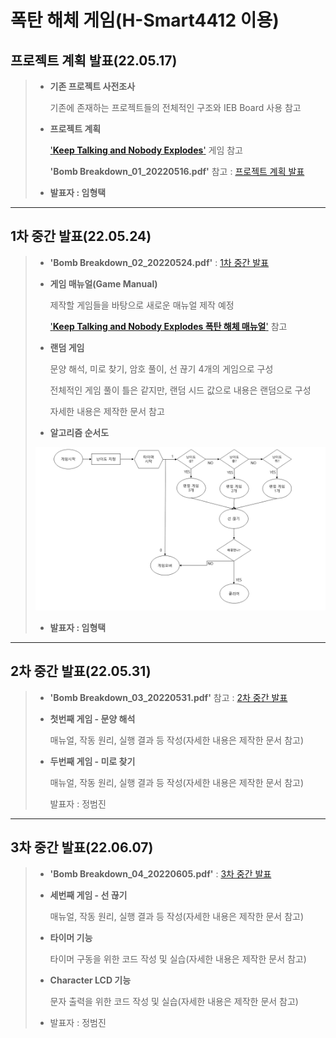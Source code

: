 
# **폭탄 해체 게임(H-Smart4412 이용)**


## **프로젝트 계획 발표(22.05.17)**

> - **기존 프로젝트 사전조사**
>
>   기존에 존재하는 프로젝트들의 전체적인 구조와 IEB Board 사용 참고
>
> - **프로젝트 계획**
>
>   ['**Keep Talking and Nobody Explodes**'](http://www.keeptalkinggame.com/) 게임 참고
>
>   **'Bomb Breakdown_01_20220516.pdf'** 참고 : [프로젝트 계획 발표](https://github.com/hyoungteak/IoT_HSmart4412/blob/main/Docs/Bomb%20Breakdown_01_20220516.pdf)
>
> - **발표자 : 임형택**

---

## **1차 중간 발표(22.05.24)**
>
> - **'Bomb Breakdown_02_20220524.pdf'** : [1차 중간 발표](https://docs.google.com/document/d/18wyuJe8805JIE2ftS6ue8w0owCxuHiCCFlvMyepP3zM/edit?usp=sharing)
>
> - **게임 매뉴얼(Game Manual)**
>
>   제작할 게임들을 바탕으로 새로운 매뉴얼 제작 예정
>
>   ['**Keep Talking and Nobody Explodes 폭탄 해체 매뉴얼**'](https://www.bombmanual.com/ko/) 참고
>
> - **랜덤 게임**
>
>   문양 해석, 미로 찾기, 암호 풀이, 선 끊기 4개의 게임으로 구성
>
>   전체적인 게임 풀이 틀은 같지만, 랜덤 시드 값으로 내용은 랜덤으로 구성
>
>   자세한 내용은 제작한 문서 참고
>
> - **알고리즘 순서도**
>
>![img_01](/Images/01.png)
>
> - **발표자 : 임형택**
>

---

## **2차 중간 발표(22.05.31)**

> - **'Bomb Breakdown_03_20220531.pdf'** 참고 : [2차 중간 발표](https://docs.google.com/document/d/1gHcK0-FiGUvA0DYAOu1RZ-o5m-i1AtpV3A5RLSvth9A/edit?usp=sharing)
>
> - **첫번째 게임 - 문양 해석**
>
>   매뉴얼, 작동 원리, 실행 결과 등 작성(자세한 내용은 제작한 문서 참고)
>
> - **두번째 게임 - 미로 찾기**
>
>   매뉴얼, 작동 원리, 실행 결과 등 작성(자세한 내용은 제작한 문서 참고)
>
>   발표자 : 정범진

---

## **3차 중간 발표(22.06.07)**

> - **'Bomb Breakdown_04_20220605.pdf'** : [3차 중간 발표](https://docs.google.com/document/d/1aSvvhIvSaBHxP_qkZ1ZwGBGDzTM5q5R3aMHY-2sYNIg/edit?usp=sharing)
>
> - **세번째 게임 - 선 끊기**
>
>   매뉴얼, 작동 원리, 실행 결과 등 작성(자세한 내용은 제작한 문서 참고)
>
> - **타이머 기능**
>
>   타이머 구동을 위한 코드 작성 및 실습(자세한 내용은 제작한 문서 참고)
>
> - **Character LCD 기능**
>
>   문자 출력을 위한 코드 작성 및 실습(자세한 내용은 제작한 문서 참고)
>
> - 발표자 : 정범진